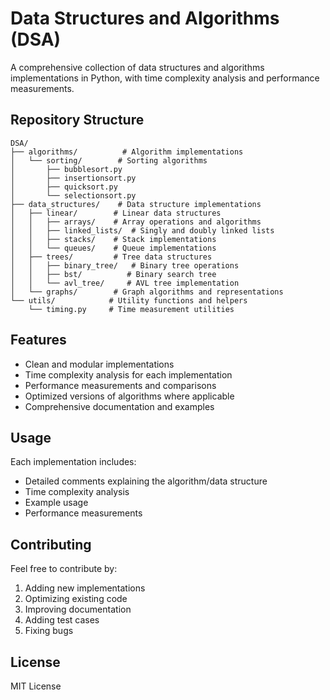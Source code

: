 # Data Structures and Algorithms (DSA)

A comprehensive collection of data structures and algorithms implementations in Python, with time complexity analysis and performance measurements.

## Repository Structure

```
DSA/
├── algorithms/          # Algorithm implementations
│   └── sorting/        # Sorting algorithms
│       ├── bubblesort.py
│       ├── insertionsort.py
│       ├── quicksort.py
│       └── selectionsort.py
├── data_structures/    # Data structure implementations
│   ├── linear/        # Linear data structures
│   │   ├── arrays/    # Array operations and algorithms
│   │   ├── linked_lists/  # Singly and doubly linked lists
│   │   ├── stacks/    # Stack implementations
│   │   └── queues/    # Queue implementations
│   ├── trees/         # Tree data structures
│   │   ├── binary_tree/   # Binary tree operations
│   │   ├── bst/          # Binary search tree
│   │   └── avl_tree/     # AVL tree implementation
│   └── graphs/        # Graph algorithms and representations
└── utils/            # Utility functions and helpers
    └── timing.py     # Time measurement utilities

```

## Features

- Clean and modular implementations
- Time complexity analysis for each implementation
- Performance measurements and comparisons
- Optimized versions of algorithms where applicable
- Comprehensive documentation and examples

## Usage

Each implementation includes:
- Detailed comments explaining the algorithm/data structure
- Time complexity analysis
- Example usage
- Performance measurements

## Contributing

Feel free to contribute by:
1. Adding new implementations
2. Optimizing existing code
3. Improving documentation
4. Adding test cases
5. Fixing bugs

## License

MIT License
